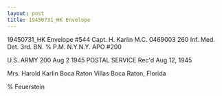 ```yaml
---
layout: post
title: 19450731_HK Envelope
---
```

19450731_HK Envelope
#544
Capt. H. Karlin M.C. 0469003
260 Inf. Med. Det. 3rd. BN.
% P.M. N.Y.N.Y. APO #200

U.S. ARMY
200
Aug 2 
1945
POSTAL SERVICE
Rec'd Aug 12, 1945

Mrs. Harold Karlin
Boca Raton Villas
Boca Raton, Florida

% Feuerstein
